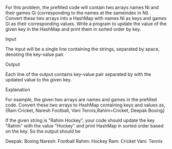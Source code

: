 For this problem, the prefilled code will contain two arrays names
Ni and their games Gi (corresponding to the names at the sameindex in Ni)
. Convert these two arrays into a HashMap with names Ni as keys and games Gi as their corresponding values.
Write a program to update the value of the given key in the HashMap and print them in sorted order by key.

Input

The input will be a single line containing the strings, separated by space, denoting the key-value pair.

Output

Each line of the output contains key-value pair separated by with the updated value to the given key.

Explanation

For example, the given two arrays are names and games in
the prefilled code.
Convert these two arrays to HashMap containing keys and values as,
{Ram Cricket, Naresh Football, Vani Tennis,Rahim=Cricket, Deepak Boxing}

If the given string is "Rahim Hockey", your code should update the key "Rahim" with the value "Hockey" and print HashMap in sorted order based on the key. So the output should be

Deepak: Boxing
Naresh: Football
Rahim: Hockey
Ram: Cricket
Vani: Tennis
